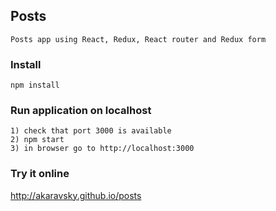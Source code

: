 ## Posts

	Posts app using React, Redux, React router and Redux form
### Install

    npm install
    
### Run application on localhost

    1) check that port 3000 is available
    2) npm start
    3) in browser go to http://localhost:3000

### Try it online

http://akaravsky.github.io/posts
